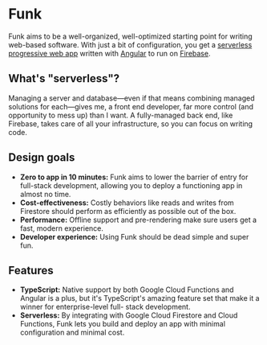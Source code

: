 # Funk

Funk aims to be a well-organized, well-optimized starting point for writing web-based
software. With just a bit of configuration, you get a
[serverless](https://en.wikipedia.org/wiki/Serverless_computing)
[progressive web app](https://en.wikipedia.org/wiki/Progressive_web_applications)
written with [Angular](https://angular.io) to run on
[Firebase](https://firebase.google.com).

## What's "serverless"?

Managing a server and database—even if that means combining managed solutions for
each—gives me, a front end developer, far more control (and opportunity to mess up) than
I want. A fully-managed back end, like Firebase, takes care of all your infrastructure, so
you can focus on writing code.

## Design goals

- **Zero to app in 10 minutes:** Funk aims to lower the barrier of entry for full-stack
  development, allowing you to deploy a functioning app in almost no time.
- **Cost-effectiveness:** Costly behaviors like reads and writes from Firestore should
  perform as efficiently as possible out of the box.
- **Performance:** Offline support and pre-rendering make sure users get a fast, modern
  experience.
- **Developer experience:** Using Funk should be dead simple and super fun.

## Features

- **TypeScript:** Native support by both Google Cloud Functions and Angular is a plus, but
  it's TypeScript's amazing feature set that make it a winner for enterprise-level full-
  stack development.
- **Serverless:** By integrating with Google Cloud Firestore and Cloud Functions, Funk
  lets you build and deploy an app with minimal configuration and minimal cost.
